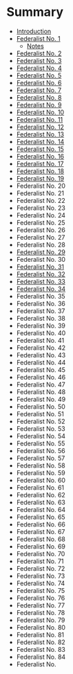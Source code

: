 # Summary

* [Introduction](README.md)
* [Federalist No. 1](federalist-no-1.md)
    * [Notes](notes.md)
* [Federalist No. 2](federalist-no-2.md)
* [Federalist No. 3](federalist-no-3.md)
* [Federalist No. 4](federalist-no-4.md)
* [Federalist No. 5](federalist-no-5.md)
* [Federalist No. 6](federalist-no-6.md)
* [Federalist No. 7](federalist-no-7.md)
* [Federalist No. 8](federalist-no-8.md)
* [Federalist No. 9](federalist-no-9.md)
* [Federalist No. 10](federalist-no-10.md)
* [Federalist No. 11](federalist-no-11.md)
* [Federalist No. 12](federalist-no-12.md)
* [Federalist No. 13](federalist-no-13.md)
* [Federalist No. 14](federalist-no-14.md)
* [Federalist No. 15](federalist-no-15.md)
* [Federalist No. 16](federalist-no-16.md)
* [Federalist No. 17](federalist-no.md)
* [Federalist No. 18](federalist-no-18.md)
* [Federalist No. 19](federalist-no-19.md)
* Federalist No. 20
* Federalist No. 21
* Federalist No. 22
* Federalist No. 23
* Federalist No. 24
* Federalist No. 25
* Federalist No. 26
* Federalist No. 27
* Federalist No. 28
* [Federalist No. 29](federalist-no-29.md)
* Federalist No. 30
* [Federalist No. 31](federalist-no-31.md)
* [Federalist No. 32](federalist-no-32.md)
* [Federalist No. 33](federalist-no-33.md)
* [Federalist No. 34](federalist-no-34.md)
* Federalist No. 35
* Federalist No. 36
* Federalist No. 37
* Federalist No. 38
* Federalist No. 39
* Federalist No. 40
* Federalist No. 41
* Federalist No. 42
* Federalist No. 43
* Federalist No. 44
* Federalist No. 45
* Federalist No. 46
* Federalist No. 47
* Federalist No. 48
* Federalist No. 49
* Federalist No. 50
* Federalist No. 51
* Federalist No. 52
* Federalist No. 53
* Federalist No. 54
* Federalist No. 55
* Federalist No. 56
* Federalist No. 57
* Federalist No. 58
* Federalist No. 59
* Federalist No. 60
* Federalist No. 61
* Federalist No. 62
* Federalist No. 63
* Federalist No. 64
* Federalist No. 65
* Federalist No. 66
* Federalist No. 67
* Federalist No. 68
* Federalist No. 69
* Federalist No. 70
* Federalist No. 71
* Federalist No. 72
* Federalist No. 73
* Federalist No. 74
* Federalist No. 75
* Federalist No. 76
* Federalist No. 77
* Federalist No. 78
* Federalist No. 79
* Federalist No. 80
* Federalist No. 81
* Federalist No. 82
* Federalist No. 83
* Federalist No. 84
* Federalist No. 

